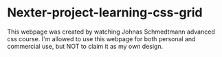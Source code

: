 # Nexter-project-learning-css-grid
This webpage was created by watching Johnas Schmedtmann advanced css course. I'm allowed to use this webpage for both personal and commercial use, but NOT to claim it as my own design.
